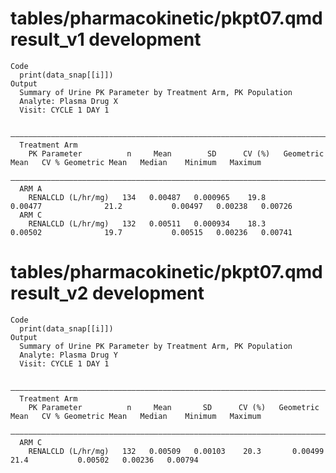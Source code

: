 # tables/pharmacokinetic/pkpt07.qmd result_v1 development

    Code
      print(data_snap[[i]])
    Output
      Summary of Urine PK Parameter by Treatment Arm, PK Population
      Analyte: Plasma Drug X 
      Visit: CYCLE 1 DAY 1
      
      —————————————————————————————————————————————————————————————————————————————————————————————————————————————————————————————
      Treatment Arm                                                                                                                
        PK Parameter          n     Mean        SD      CV (%)   Geometric Mean   CV % Geometric Mean   Median    Minimum   Maximum
      —————————————————————————————————————————————————————————————————————————————————————————————————————————————————————————————
      ARM A                                                                                                                        
        RENALCLD (L/hr/mg)   134   0.00487   0.000965    19.8       0.00477              21.2           0.00497   0.00238   0.00726
      ARM C                                                                                                                        
        RENALCLD (L/hr/mg)   132   0.00511   0.000934    18.3       0.00502              19.7           0.00515   0.00236   0.00741

# tables/pharmacokinetic/pkpt07.qmd result_v2 development

    Code
      print(data_snap[[i]])
    Output
      Summary of Urine PK Parameter by Treatment Arm, PK Population
      Analyte: Plasma Drug Y 
      Visit: CYCLE 1 DAY 1
      
      ————————————————————————————————————————————————————————————————————————————————————————————————————————————————————————————
      Treatment Arm                                                                                                               
        PK Parameter          n     Mean       SD      CV (%)   Geometric Mean   CV % Geometric Mean   Median    Minimum   Maximum
      ————————————————————————————————————————————————————————————————————————————————————————————————————————————————————————————
      ARM C                                                                                                                       
        RENALCLD (L/hr/mg)   132   0.00509   0.00103    20.3       0.00499              21.4           0.00502   0.00236   0.00794


